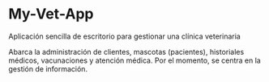 # My-Vet-App
Aplicación sencilla de escritorio para gestionar una clínica veterinaria

Abarca la administración de clientes, mascotas (pacientes), historiales médicos, vacunaciones y atención médica. Por el momento, se centra en la gestión de información.
